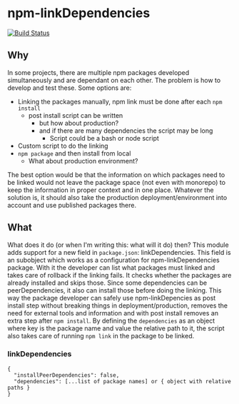 # npm-linkDependencies
[![Build Status](https://travis-ci.com/XC-/npm-linkDependencies.svg?branch=master)](https://travis-ci.com/XC-/npm-linkDependencies)
## Why

In some projects, there are multiple npm packages developed simultaneously and are dependant on each other. The problem is
how to develop and test these. Some options are:
* Linking the packages manually, npm link must be done after each `npm install`
  * post install script can be written
    * but how about production?
    * and if there are many dependencies the script may be long
      * Script could be a bash or node script
* Custom script to do the linking
* `npm package` and then install from local
  * What about production environment?
  
The best option would be that the information on which packages need to be linked would not leave the package space (not 
even with monorepo) to keep the information in proper context and in one place. Whatever the solution is, it should also
take the production deployment/environment into account and use published packages there.


## What

What does it do (or when I'm writing this: what will it do) then?
This module adds support for a new field in `package.json`: linkDependencies. This field is an subobject which works as
a configuration for npm-linkDependencies package. With it the developer can list what packages must linked and takes care
of rollback if the linking fails. It checks whether the packages are already installed and skips those. Since some 
dependencies can be peerDependencies, it also can install those before doing the linking. This way the package developer
can safely use npm-linkDepencies as post install step without breaking things in deployment/production, removes the
need for external tools and information and with post install removes an extra step after `npm install`.
By defining the `dependencies` as an object where key is the package name and value the relative path to it, the 
script also takes care of running `npm link` in the package to be linked.


### linkDependencies

```
{
  "installPeerDependencies": false,
  "dependencies": [...list of package names] or { object with relative paths }
}
```
